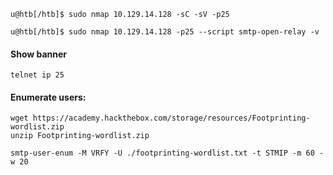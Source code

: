 
```shell-session
u@htb[/htb]$ sudo nmap 10.129.14.128 -sC -sV -p25
```

```shell-session
u@htb[/htb]$ sudo nmap 10.129.14.128 -p25 --script smtp-open-relay -v
```

#### Show banner
`telnet ip 25`

#### Enumerate users:

```
wget https://academy.hackthebox.com/storage/resources/Footprinting-wordlist.zip
unzip Footprinting-wordlist.zip
```

```shell
smtp-user-enum -M VRFY -U ./footprinting-wordlist.txt -t STMIP -m 60 -w 20
```


